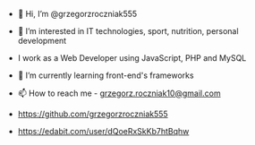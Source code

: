 - 👋 Hi, I’m @grzegorzroczniak555
- 👀 I’m interested in IT technologies, sport, nutrition, personal development
- I work as a Web Developer using JavaScript, PHP and MySQL
- 🌱 I’m currently learning front-end's frameworks
- 📫 How to reach me - grzegorz.roczniak10@gmail.com

- https://github.com/grzegorzroczniak555
- https://edabit.com/user/dQoeRxSkKb7htBqhw

<!---
grzegorzroczniak555/grzegorzroczniak555 is a ✨ special ✨ repository because its `README.md` (this file) appears on your GitHub profile.
You can click the Preview link to take a look at your changes.
--->
